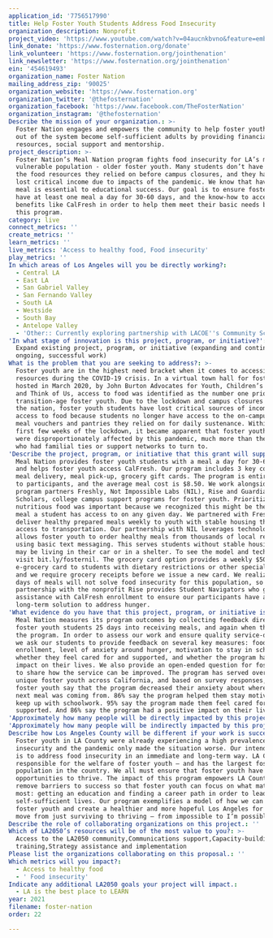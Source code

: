 ```yaml
---
application_id: '7756517990'
title: Help Foster Youth Students Address Food Insecurity
organization_description: Nonprofit
project_video: 'https://www.youtube.com/watch?v=04aucnkbvno&feature=emb_imp_woyt'
link_donate: 'https://www.fosternation.org/donate'
link_volunteer: 'https://www.fosternation.org/jointhenation'
link_newsletter: 'https://www.fosternation.org/jointhenation'
ein: '454619493'
organization_name: Foster Nation
mailing_address_zip: '90025'
organization_website: 'https://www.fosternation.org'
organization_twitter: '@thefosternation'
organization_facebook: 'https://www.facebook.com/TheFosterNation'
organization_instagram: '@thefosternation'
Describe the mission of your organization.: >-
  Foster Nation engages and empowers the community to help foster youth aging
  out of the system become self-sufficient adults by providing financial
  resources, social support and mentorship.
project_description: >-
  Foster Nation’s Meal Nation program fights food insecurity for LA’s most
  vulnerable population - older foster youth. Many students don’t have access to
  the food resources they relied on before campus closures, and they have also
  lost critical income due to impacts of the pandemic. We know that having a
  meal is essential to educational success. Our goal is to ensure foster youth
  have at least one meal a day for 30-60 days, and the know-how to access public
  benefits like CalFresh in order to help them meet their basic needs beyond
  this program.
category: live
connect_metrics: ''
create_metrics: ''
learn_metrics: ''
live_metrics: 'Access to healthy food, Food insecurity'
play_metrics: ''
In which areas of Los Angeles will you be directly working?:
  - Central LA
  - East LA
  - San Gabriel Valley
  - San Fernando Valley
  - South LA
  - Westside
  - South Bay
  - Antelope Valley
  - 'Other:: Currently exploring partnership with LACOE''s Community Schools (15)'
'In what stage of innovation is this project, program, or initiative?': >-
  Expand existing project, program, or initiative (expanding and continuing
  ongoing, successful work)
What is the problem that you are seeking to address?: >-
  Foster youth are in the highest need bracket when it comes to accessing
  resources during the COVID-19 crisis. In a virtual town hall for foster youth
  hosted in March 2020, by John Burton Advocates for Youth, Children’s Bureau
  and Think of Us, access to food was identified as the number one priority for
  transition-age foster youth. Due to the lockdown and campus closures across
  the nation, foster youth students have lost critical sources of income and
  access to food because students no longer have access to the on-campus jobs,
  meal vouchers and pantries they relied on for daily sustenance. Within the
  first few weeks of the lockdown, it became apparent that foster youth students
  were disproportionately affected by this pandemic, much more than their peers
  who had familial ties or support networks to turn to.
'Describe the project, program, or initiative that this grant will support to address the problem identified.': >-
  Meal Nation provides foster youth students with a meal a day for 30-60 days
  and helps foster youth access CalFresh. Our program includes 3 key components:
  meal delivery, meal pick-up, grocery gift cards. The program is entirely free
  to participants, and the average meal cost is $8.50. We work alongside our
  program partners Freshly, Not Impossible Labs (NIL), Rise and Guardian
  Scholars, college campus support programs for foster youth. Prioritizing
  nutritious food was important because we recognized this might be the only
  meal a student has access to on any given day. We partnered with Freshly to
  deliver healthy prepared meals weekly to youth with stable housing that lack
  access to transportation. Our partnership with NIL leverages technology that
  allows foster youth to order healthy meals from thousands of local restaurants
  using basic text messaging. This serves students without stable housing who
  may be living in their car or in a shelter. To see the model and technology,
  visit bit.ly/fosternil. The grocery card option provides a weekly $50
  e-grocery card to students with dietary restrictions or other special needs,
  and we require grocery receipts before we issue a new card. We realize 30-60
  days of meals will not solve food insecurity for this population, so our
  partnership with the nonprofit Rise provides Student Navigators who give 1:1
  assistance with CalFresh enrollment to ensure our participants have a
  long-term solution to address hunger.
'What evidence do you have that this project, program, or initiative is or will be successful, and how will you define and measure success?': >-
  Meal Nation measures its program outcomes by collecting feedback directly from
  foster youth students 25 days into receiving meals, and again when they exit
  the program. In order to assess our work and ensure quality service-delivery,
  we ask our students to provide feedback on several key measures: food quality,
  enrollment, level of anxiety around hunger, motivation to stay in school,
  whether they feel cared for and supported, and whether the program had an
  impact on their lives. We also provide an open-ended question for foster youth
  to share how the service can be improved. The program has served over 1,300
  unique foster youth across California, and based on survey responses, 89% of
  foster youth say that the program decreased their anxiety about where their
  next meal was coming from. 86% say the program helped them stay motivated to
  keep up with schoolwork. 95% say the program made them feel cared for and
  supported. And 86% say the program had a positive impact on their lives.
'Approximately how many people will be directly impacted by this project, program, or initiative?': '368'
'Approximately how many people will be indirectly impacted by this project, program, or initiative?': '368'
Describe how Los Angeles County will be different if your work is successful.: >-
  Foster youth in LA County were already experiencing a high prevalence of food
  insecurity and the pandemic only made the situation worse. Our intended impact
  is to address food insecurity in an immediate and long-term way. LA County is
  responsible for the welfare of foster youth – and has the largest foster youth
  population in the country. We all must ensure that foster youth have equitable
  opportunities to thrive. The impact of this program empowers LA County to
  remove barriers to success so that foster youth can focus on what matters
  most: getting an education and finding a career path in order to lead
  self-sufficient lives. Our program exemplifies a model of how we can support
  foster youth and create a healthier and more hopeful Los Angeles for people to
  move from just surviving to thriving – from impossible to I’m possible.
Describe the role of collaborating organizations on this project.: ''
Which of LA2050’s resources will be of the most value to you?: >-
  Access to the LA2050 community,Communications support,Capacity-building and
  training,Strategy assistance and implementation
Please list the organizations collaborating on this proposal.: ''
Which metrics will you impact?:
  - Access to healthy food
  - ' Food insecurity'
Indicate any additional LA2050 goals your project will impact.:
  - LA is the best place to LEARN
year: 2021
filename: foster-nation
order: 22

---
```

